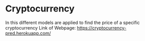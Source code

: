 # Cryptocurrency
In this different models are applied to find the price of a specific cryptocurrency
Link of Webpage: https://cryptocurrency-pred.herokuapp.com/
